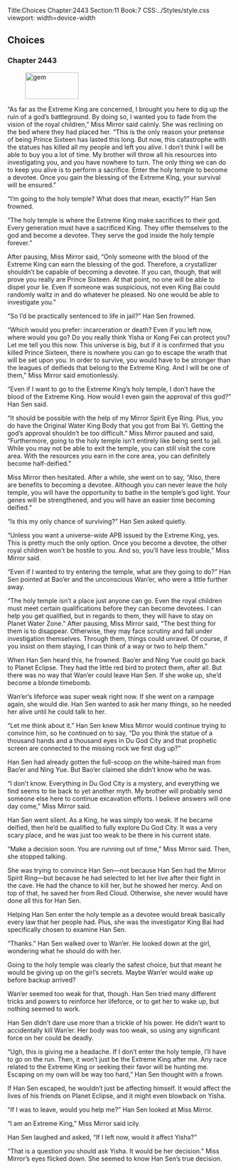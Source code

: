 Title:Choices 
Chapter:2443 
Section:11 
Book:7 
CSS:../Styles/style.css 
viewport: width=device-width
  
## Choices
### Chapter 2443 
<figure>
	<img src="../Images/gem.gif" alt="gem" id="gem" width="120" height="60" />
</figure>
  

  
  “As far as the Extreme King are concerned, I brought you here to dig up the ruin of a god’s battleground. By doing so, I wanted you to fade from the vision of the royal children,” Miss Mirror said calmly. She was reclining on the bed where they had placed her. “This is the only reason your pretense of being Prince Sixteen has lasted this long. But now, this catastrophe with the statues has killed all my people and left you alive. I don’t think I will be able to buy you a lot of time. My brother will throw all his resources into investigating you, and you have nowhere to turn. The only thing we can do to keep you alive is to perform a sacrifice. Enter the holy temple to become a devotee. Once you gain the blessing of the Extreme King, your survival will be ensured.”

“I’m going to the holy temple? What does that mean, exactly?” Han Sen frowned.

“The holy temple is where the Extreme King make sacrifices to their god. Every generation must have a sacrificed King. They offer themselves to the god and become a devotee. They serve the god inside the holy temple forever.”

After pausing, Miss Mirror said, “Only someone with the blood of the Extreme King can earn the blessing of the god. Therefore, a crystallizer shouldn’t be capable of becoming a devotee. If you can, though, that will prove you really are Prince Sixteen. At that point, no one will be able to dispel your lie. Even if someone was suspicious, not even King Bai could randomly waltz in and do whatever he pleased. No one would be able to investigate you.”

“So I’d be practically sentenced to life in jail?” Han Sen frowned.

“Which would you prefer: incarceration or death? Even if you left now, where would you go? Do you really think Yisha or Kong Fei can protect you? Let me tell you this now. This universe is big, but if it is confirmed that you killed Prince Sixteen, there is nowhere you can go to escape the wrath that will be set upon you. In order to survive, you would have to be stronger than the leagues of deifieds that belong to the Extreme King. And I will be one of them,” Miss Mirror said emotionlessly.

“Even if I want to go to the Extreme King’s holy temple, I don’t have the blood of the Extreme King. How would I even gain the approval of this god?” Han Sen said.

“It should be possible with the help of my Mirror Spirit Eye Ring. Plus, you do have the Original Water King Body that you got from Bai Yi. Getting the god’s approval shouldn’t be too difficult.” Miss Mirror paused and said, “Furthermore, going to the holy temple isn’t entirely like being sent to jail. While you may not be able to exit the temple, you can still visit the core area. With the resources you earn in the core area, you can definitely become half-deified.”

Miss Mirror then hesitated. After a while, she went on to say, “Also, there are benefits to becoming a devotee. Although you can never leave the holy temple, you will have the opportunity to bathe in the temple’s god light. Your genes will be strengthened, and you will have an easier time becoming deified.”

“Is this my only chance of surviving?” Han Sen asked quietly.

“Unless you want a universe-wide APB issued by the Extreme King, yes. This is pretty much the only option. Once you become a devotee, the other royal children won’t be hostile to you. And so, you’ll have less trouble,” Miss Mirror said.

“Even if I wanted to try entering the temple, what are they going to do?” Han Sen pointed at Bao’er and the unconscious Wan’er, who were a little further away.

“The holy temple isn’t a place just anyone can go. Even the royal children must meet certain qualifications before they can become devotees. I can help you get qualified, but in regards to them, they will have to stay on Planet Water Zone.” After pausing, Miss Mirror said, “The best thing for them is to disappear. Otherwise, they may face scrutiny and fall under investigation themselves. Through them, things could unravel. Of course, if you insist on them staying, I can think of a way or two to help them.”

When Han Sen heard this, he frowned. Bao’er and Ning Yue could go back to Planet Eclipse. They had the little red bird to protect them, after all. But there was no way that Wan’er could leave Han Sen. If she woke up, she’d become a blonde timebomb.

Wan’er’s lifeforce was super weak right now. If she went on a rampage again, she would die. Han Sen wanted to ask her many things, so he needed her alive until he could talk to her.

“Let me think about it.” Han Sen knew Miss Mirror would continue trying to convince him, so he continued on to say, “Do you think the statue of a thousand hands and a thousand eyes in Du God City and that prophetic screen are connected to the missing rock we first dug up?”

Han Sen had already gotten the full-scoop on the white-haired man from Bao’er and Ning Yue. But Bao’er claimed she didn’t know who he was.

“I don’t know. Everything in Du God City is a mystery, and everything we find seems to tie back to yet another myth. My brother will probably send someone else here to continue excavation efforts. I believe answers will one day come,” Miss Mirror said.

Han Sen went silent. As a King, he was simply too weak. If he became deified, then he’d be qualified to fully explore Du God City. It was a very scary place, and he was just too weak to be there in his current state.

“Make a decision soon. You are running out of time,” Miss Mirror said. Then, she stopped talking.

She was trying to convince Han Sen—not because Han Sen had the Mirror Spirit Ring—but because he had selected to let her live after their fight in the cave. He had the chance to kill her, but he showed her mercy. And on top of that, he saved her from Red Cloud. Otherwise, she never would have done all this for Han Sen.

Helping Han Sen enter the holy temple as a devotee would break basically every law that her people had. Plus, she was the investigator King Bai had specifically chosen to examine Han Sen.

“Thanks.” Han Sen walked over to Wan’er. He looked down at the girl, wondering what he should do with her.

Going to the holy temple was clearly the safest choice, but that meant he would be giving up on the girl’s secrets. Maybe Wan’er would wake up before backup arrived?

Wan’er seemed too weak for that, though. Han Sen tried many different tricks and powers to reinforce her lifeforce, or to get her to wake up, but nothing seemed to work.

Han Sen didn’t dare use more than a trickle of his power. He didn’t want to accidentally kill Wan’er. Her body was too weak, so using any significant force on her could be deadly.

“Ugh, this is giving me a headache. If I don’t enter the holy temple, I’ll have to go on the run. Then, it won’t just be the Extreme King after me. Any race related to the Extreme King or seeking their favor will be hunting me. Escaping on my own will be way too hard,” Han Sen thought with a frown.

If Han Sen escaped, he wouldn’t just be affecting himself. It would affect the lives of his friends on Planet Eclipse, and it might even blowback on Yisha.

“If I was to leave, would you help me?” Han Sen looked at Miss Mirror.

“I am an Extreme King,” Miss Mirror said icily.

Han Sen laughed and asked, “If I left now, would it affect Yisha?”

“That is a question you should ask Yisha. It would be her decision.” Miss Mirror’s eyes flicked down. She seemed to know Han Sen’s true decision.
